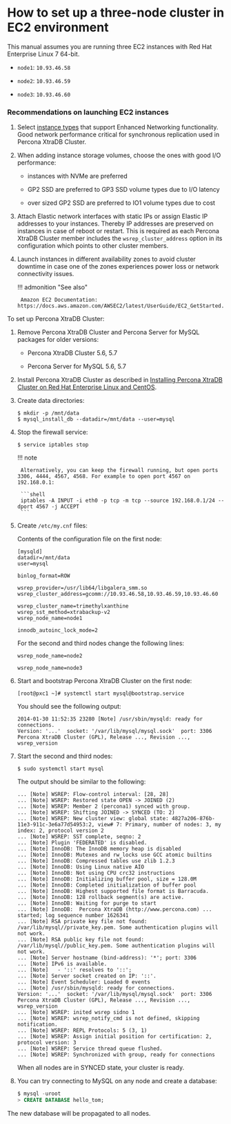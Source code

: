 # How to set up a three-node cluster in EC2 environment

This manual assumes you are running three EC2 instances
with Red Hat Enterprise Linux 7 64-bit.

* `node1`: `10.93.46.58`

* `node2`: `10.93.46.59`

* `node3`: `10.93.46.60`

### Recommendations on launching EC2 instances


1. Select [instance types](https://aws.amazon.com/ec2/instance-types/) that support Enhanced Networking functionality. Good network performance critical for synchronous replication used in Percona XtraDB Cluster.

2. When adding instance storage volumes, choose the ones with good I/O performance:

    * instances with NVMe are preferred

    * GP2 SSD are preferred to GP3 SSD volume types due to I/O latency

    * over sized GP2 SSD are preferred to IO1 volume types due to cost

3. Attach Elastic network interfaces with static IPs or assign Elastic IP addresses to your instances. Thereby IP addresses are preserved on instances in case of reboot or restart. This is required as each Percona XtraDB Cluster member includes the `wsrep_cluster_address` option in its configuration which points to other cluster members.

4. Launch instances in different availability zones to avoid cluster downtime in case one of the zones experiences power loss or network connectivity issues.

    !!! admonition "See also"

        Amazon EC2 Documentation: https://docs.aws.amazon.com/AWSEC2/latest/UserGuide/EC2_GetStarted.html

To set up Percona XtraDB Cluster:

1. Remove Percona XtraDB Cluster and Percona Server for MySQL packages for older versions:

    * Percona XtraDB Cluster 5.6, 5.7

    * Percona Server for MySQL 5.6, 5.7

2. Install Percona XtraDB Cluster as described in [Installing Percona XtraDB Cluster on Red Hat Enterprise Linux and CentOS](../install/yum.md#yum).

3. Create data directories:

    ```shell
    $ mkdir -p /mnt/data
    $ mysql_install_db --datadir=/mnt/data --user=mysql
    ```

4. Stop the firewall service:

    ```shell
    $ service iptables stop
    ```

    !!! note

        Alternatively, you can keep the firewall running, but open ports 3306, 4444, 4567, 4568. For example to open port 4567 on 192.168.0.1:

        ```shell
        iptables -A INPUT -i eth0 -p tcp -m tcp --source 192.168.0.1/24 --dport 4567 -j ACCEPT
        ```

5. Create `/etc/my.cnf` files:

    Contents of the configuration file on the first node:

    ```text
    [mysqld]
    datadir=/mnt/data
    user=mysql

    binlog_format=ROW

    wsrep_provider=/usr/lib64/libgalera_smm.so
    wsrep_cluster_address=gcomm://10.93.46.58,10.93.46.59,10.93.46.60

    wsrep_cluster_name=trimethylxanthine
    wsrep_sst_method=xtrabackup-v2
    wsrep_node_name=node1

    innodb_autoinc_lock_mode=2
    ```

    For the second and third nodes change the following lines:

    ```text
    wsrep_node_name=node2

    wsrep_node_name=node3
    ```

6. Start and bootstrap Percona XtraDB Cluster on the first node:

    ```shell
    [root@pxc1 ~]# systemctl start mysql@bootstrap.service
    ```

    You should see the following output:

    ```text
    2014-01-30 11:52:35 23280 [Note] /usr/sbin/mysqld: ready for connections.
    Version: '...'  socket: '/var/lib/mysql/mysql.sock'  port: 3306  Percona XtraDB Cluster (GPL), Release ..., Revision ..., wsrep_version
    ```

7. Start the second and third nodes:

    ```shell
    $ sudo systemctl start mysql
    ```

    The output should be similar to the following:

    ```text
    ... [Note] WSREP: Flow-control interval: [28, 28]
    ... [Note] WSREP: Restored state OPEN -> JOINED (2)
    ... [Note] WSREP: Member 2 (percona1) synced with group.
    ... [Note] WSREP: Shifting JOINED -> SYNCED (TO: 2)
    ... [Note] WSREP: New cluster view: global state: 4827a206-876b-11e3-911c-3e6a77d54953:2, view# 7: Primary, number of nodes: 3, my index: 2, protocol version 2
    ... [Note] WSREP: SST complete, seqno: 2
    ... [Note] Plugin 'FEDERATED' is disabled.
    ... [Note] InnoDB: The InnoDB memory heap is disabled
    ... [Note] InnoDB: Mutexes and rw_locks use GCC atomic builtins
    ... [Note] InnoDB: Compressed tables use zlib 1.2.3
    ... [Note] InnoDB: Using Linux native AIO
    ... [Note] InnoDB: Not using CPU crc32 instructions
    ... [Note] InnoDB: Initializing buffer pool, size = 128.0M
    ... [Note] InnoDB: Completed initialization of buffer pool
    ... [Note] InnoDB: Highest supported file format is Barracuda.
    ... [Note] InnoDB: 128 rollback segment(s) are active.
    ... [Note] InnoDB: Waiting for purge to start
    ... [Note] InnoDB:  Percona XtraDB (http://www.percona.com) ... started; log sequence number 1626341
    ... [Note] RSA private key file not found: /var/lib/mysql//private_key.pem. Some authentication plugins will not work.
    ... [Note] RSA public key file not found: /var/lib/mysql//public_key.pem. Some authentication plugins will not work.
    ... [Note] Server hostname (bind-address): '*'; port: 3306
    ... [Note] IPv6 is available.
    ... [Note]   - '::' resolves to '::';
    ... [Note] Server socket created on IP: '::'.
    ... [Note] Event Scheduler: Loaded 0 events
    ... [Note] /usr/sbin/mysqld: ready for connections.
    Version: '...'  socket: '/var/lib/mysql/mysql.sock'  port: 3306  Percona XtraDB Cluster (GPL), Release ..., Revision ..., wsrep_version
    ... [Note] WSREP: inited wsrep sidno 1
    ... [Note] WSREP: wsrep_notify_cmd is not defined, skipping notification.
    ... [Note] WSREP: REPL Protocols: 5 (3, 1)
    ... [Note] WSREP: Assign initial position for certification: 2, protocol version: 3
    ... [Note] WSREP: Service thread queue flushed.
    ... [Note] WSREP: Synchronized with group, ready for connections
    ```

    When all nodes are in SYNCED state, your cluster is ready.

8. You can try connecting to MySQL on any node and create a database:

    ```sql
    $ mysql -uroot
    > CREATE DATABASE hello_tom;
    ```
The new database will be propagated to all nodes.
